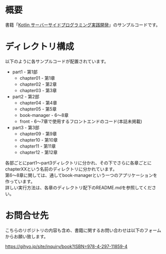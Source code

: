 # 概要
書籍「[Kotlin サーバーサイドプログラミング実践開発](https://gihyo.jp/book/2021/978-4-297-11859-4)」のサンプルコードです。

# ディレクトリ構成
以下のように各サンプルコードが配置されています。

- part1 - 第1部
    - chapter01 - 第1章
    - chapter02 - 第2章
    - chapter03 - 第3章
- part2 - 第2部
    - chapter04 - 第4章
    - chapter05 - 第5章
    - book-manager - 6〜8章
    - front - 6〜7章で使用するフロントエンドのコード(本誌未掲載)
- part3 - 第3部
    - chapter09 - 第9章
    - chapter10 - 第10章
    - chapter11 - 第11章
    - chapter12 - 第12章

各部ごとにpart1〜part3ディレクトリに分かれ、その下でさらに各章ごとにchapterXXという名前のディレクトリに分かれています。  
第6〜8章に関しては、通してbook-managerという一つのアプリケーションを作っています。  
詳しい実行方法は、各章のディレクトリ配下のREADME.mdを参照してください。

# お問合せ先
こちらのリポジトリの内容も含め、書籍に関するお問い合わせは以下のフォームからお願い致します。

https://gihyo.jp/site/inquiry/book?ISBN=978-4-297-11859-4
